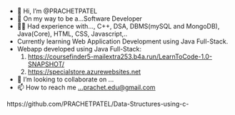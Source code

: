 - 👋 Hi, I’m @PRACHETPATEL
- 👀 On my way to be a...Software Developer
- 👨‍💻 Had experience with..., C++, DSA, DBMS(mySQL and MongoDB), Java(Core), HTML, CSS, Javascript,..
- Currently learning Web Application Development using Java Full-Stack.
- Webapp developed using Java Full-Stack:
  1) https://coursefinder5-mailextra253.b4a.run/LearnToCode-1.0-SNAPSHOT/
  2) https://specialstore.azurewebsites.net
- 💞️ I’m looking to collaborate on ...
- 📫 How to reach me ...prachet.edu@gmail.com

<!---
PRACHETPATEL/PRACHETPATEL is a ✨ special ✨ repository because its `README.md` (this file) appears on your GitHub profile.
You can click the Preview link to take a look at your changes.
--->https://github.com/PRACHETPATEL/Data-Structures-using-c-
